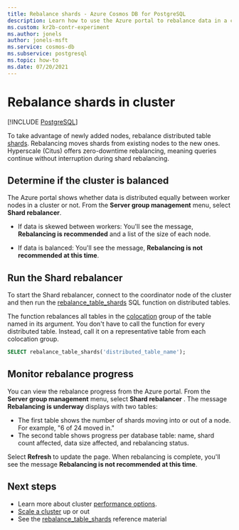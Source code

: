 ```yaml
---
title: Rebalance shards - Azure Cosmos DB for PostgreSQL
description: Learn how to use the Azure portal to rebalance data in a cluster using the Shard rebalancer.
ms.custom: kr2b-contr-experiment
ms.author: jonels
author: jonels-msft
ms.service: cosmos-db
ms.subservice: postgresql
ms.topic: how-to
ms.date: 07/20/2021
---
```


# Rebalance shards in cluster

[!INCLUDE [PostgreSQL](../includes/appliesto-postgresql.md)]

To take advantage of newly added nodes, rebalance distributed table
[shards](concepts-distributed-data.md#shards). Rebalancing moves shards from existing nodes to the new ones. Hyperscale (Citus) offers
zero-downtime rebalancing, meaning queries continue without interruption during
shard rebalancing.

## Determine if the cluster is balanced

The Azure portal shows whether data is distributed equally between
worker nodes in a cluster or not. From the **Server group management** menu, select **Shard rebalancer**.

- If data is skewed between workers: You'll see the message, **Rebalancing is recommended** and a list of the size of each node.

- If data is balanced: You'll see the message, **Rebalancing is not recommended at this time**.

## Run the Shard rebalancer

To start the Shard rebalancer, connect to the coordinator node of the cluster and then run the [rebalance_table_shards](reference-functions.md#rebalance_table_shards) SQL function on distributed tables. 

The function rebalances all tables in the
[colocation](concepts-colocation.md) group of the table named in its
argument. You don't have to call the function for every distributed
table. Instead, call it on a representative table from each colocation group.

```sql
SELECT rebalance_table_shards('distributed_table_name');
```

## Monitor rebalance progress

You can view the rebalance progress from the Azure portal. From the **Server group management** menu, select **Shard rebalancer** . The
message **Rebalancing is underway** displays with two tables:

- The first table shows the number of shards moving into or out of a node. For
example, "6 of 24 moved in." 
- The second table shows progress per database table: name, shard count affected, data size affected, and rebalancing status.

Select **Refresh** to update the page. When rebalancing is complete, you'll see the message **Rebalancing is not recommended at this time**.

## Next steps

- Learn more about cluster [performance options](resources-compute.md).
- [Scale a cluster](howto-scale-grow.md) up or out
- See the
  [rebalance_table_shards](reference-functions.md#rebalance_table_shards)
  reference material
